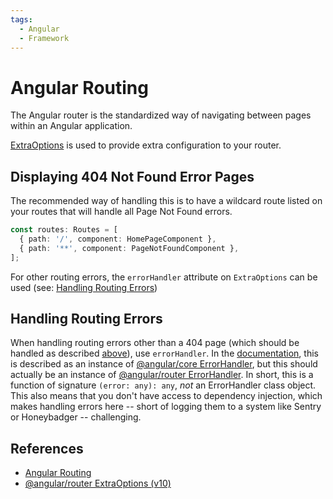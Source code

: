 ```yaml
---
tags:
  - Angular
  - Framework
---
```

# Angular Routing

The Angular router is the standardized way of navigating between pages within an
Angular application.

[ExtraOptions](https://angular.io/api/router/ExtraOptions) is used to provide
extra configuration to your router. 

## Displaying 404 Not Found Error Pages

The recommended way of handling this is to have a wildcard route listed on your
routes that will handle all Page Not Found errors.

```typescript
const routes: Routes = [
  { path: '/', component: HomePageComponent },
  { path: '**', component: PageNotFoundComponent },
];
```

For other routing errors, the `errorHandler` attribute on `ExtraOptions` can be
used (see: [Handling Routing Errors](#Handling%20Routing%20Errors))

## Handling Routing Errors

When handling routing errors other than a 404 page (which should be handled as
described
[above](#Displaying%20404%20Not%20Found%20Error%20Pages)), use `errorHandler`.
In the [documentation](https://angular.io/api/router/ExtraOptions#errorHandler),
this is described as an instance of [@angular/core
ErrorHandler](https://angular.io/api/core/ErrorHandler), but this should
actually be an instance of [@angular/router
ErrorHandler](https://github.com/angular/angular/blob/ae18f00023417cb9480c04791747f97b6265f1f1/packages/router/src/router.ts#L226).
In short, this is a function of signature `(error: any): any`, _not_ an
ErrorHandler class object. This also means that you don't have access to
dependency injection, which makes handling errors here -- short of logging them
to a system like Sentry or Honeybadger -- challenging.

## References

- [Angular Routing](https://angular.io/guide/routing-overview)
- [@angular/router ExtraOptions
  (v10)](https://v10.angular.io/api/router/ExtraOptions)

